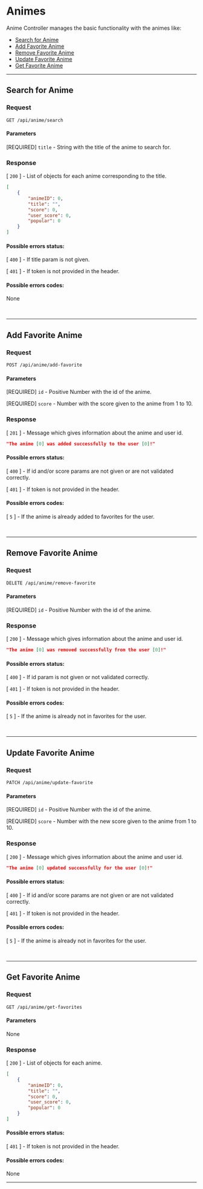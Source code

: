 # Animes

Anime Controller manages the basic functionality with the animes like:
- [Search for Anime](#search-for-anime)
- [Add Favorite Anime](#add-favorite-anime)
- [Remove Favorite Anime](#remove-favorite-anime)
- [Update Favorite Anime](#update-favorite-anime)
- [Get Favorite Anime](#get-favorite-anime)

---

## Search for Anime 

### Request

```
GET /api/anime/search
```

#### Parameters

[REQUIRED] `title` - String with the title of the anime to search for.

### Response
[ `200` ] - List of objects for each anime corresponding to the title.
```json
[
    {
        "animeID": 0,
        "title": "",
        "score": 0,
        "user_score": 0,
        "popular": 0
    }
]
```
#### Possible errors status:

[ `400` ] - If title param is not given.

[ `401` ] - If token is not provided in the header.

#### Possible errors codes:
None

<br />

---

## Add Favorite Anime 

### Request

```
POST /api/anime/add-favorite
```

#### Parameters

[REQUIRED] `id` - Positive Number with the id of the anime.

[REQUIRED] `score` - Number with the score given to the anime from 1 to 10.

### Response
[ `201` ] - Message which gives information about the anime and user id.
```json
"The anime [0] was added successfully to the user [0]!"
```
#### Possible errors status:

[ `400` ] - If id and/or score params are not given or are not validated correctly.

[ `401` ] - If token is not provided in the header.

#### Possible errors codes:
[ `5` ] - If the anime is already added to favorites for the user.

<br />

---

## Remove Favorite Anime 

### Request

```
DELETE /api/anime/remove-favorite
```

#### Parameters

[REQUIRED] `id` - Positive Number with the id of the anime.

### Response
[ `200` ] - Message which gives information about the anime and user id.
```json
"The anime [0] was removed successfully from the user [0]!"
```
#### Possible errors status:

[ `400` ] - If id param is not given or not validated correctly.

[ `401` ] - If token is not provided in the header.

#### Possible errors codes:
[ `5` ] - If the anime is already not in favorites for the user.

<br />

---

## Update Favorite Anime 

### Request

```
PATCH /api/anime/update-favorite
```

#### Parameters

[REQUIRED] `id` - Positive Number with the id of the anime.

[REQUIRED] `score` - Number with the new score given to the anime from 1 to 10.

### Response
[ `200` ] - Message which gives information about the anime and user id.
```json
"The anime [0] updated successfully for the user [0]!"
```
#### Possible errors status:

[ `400` ] - If id and/or score params are not given or are not validated correctly.

[ `401` ] - If token is not provided in the header.

#### Possible errors codes:
[ `5` ] - If the anime is already not in favorites for the user.

<br />

---

## Get Favorite Anime 

### Request

```
GET /api/anime/get-favorites
```

#### Parameters

None

### Response
[ `200` ] - List of objects for each anime.
```json
[
    {
        "animeID": 0,
        "title": "",
        "score": 0,
        "user_score": 0,
        "popular": 0
    }
]
```
#### Possible errors status:

[ `401` ] - If token is not provided in the header.

#### Possible errors codes:

None

---